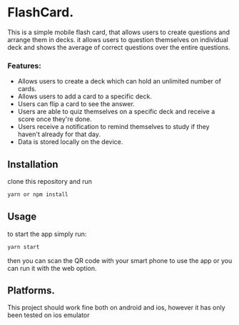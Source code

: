 # FlashCard.

This is a simple mobile flash card, that allows users to create questions and arrange them in decks.
it allows users to question themselves on individual deck and shows the average of correct questions over the entire questions.

### Features:

- Allows users to create a deck which can hold an unlimited number of cards.
- Allows users to add a card to a specific deck.
- Users can flip a card to see the answer.
- Users are able to quiz themselves on a specific deck and receive a score once they're done.
- Users receive a notification to remind themselves to study if they haven't already for that day.
- Data is stored locally on the device.

## Installation

clone this repository and run

```bash
yarn or npm install
```

## Usage

to start the app simply run:

```bash
yarn start
```

then you can scan the QR code with your smart phone to use the app or you can run it with the web option.

## Platforms.

This project should work fine both on android and ios, however it has only been tested on ios emulator
